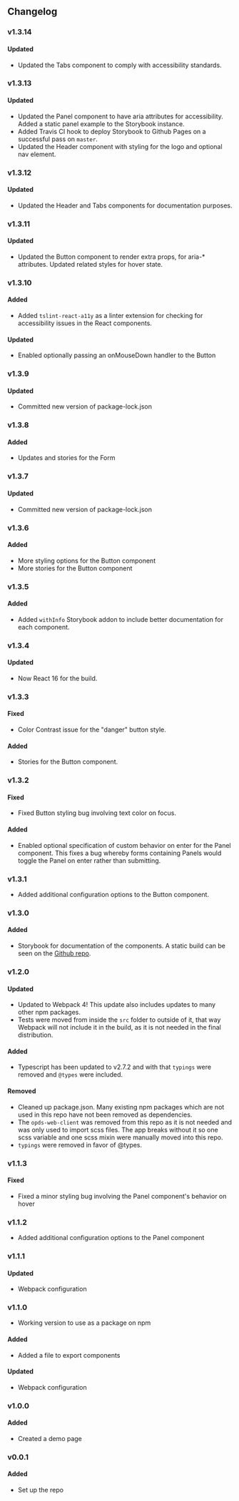 ## Changelog

### v1.3.14
#### Updated
- Updated the Tabs component to comply with accessibility standards.

### v1.3.13
#### Updated
- Updated the Panel component to have aria attributes for accessibility. Added a static panel example to the Storybook instance.
- Added Travis CI hook to deploy Storybook to Github Pages on a successful pass on `master`.
- Updated the Header component with styling for the logo and optional nav element.

### v1.3.12
#### Updated
- Updated the Header and Tabs components for documentation purposes.

### v1.3.11
#### Updated
- Updated the Button component to render extra props, for aria-* attributes. Updated related styles for hover state.

### v1.3.10
#### Added
- Added `tslint-react-a11y` as a linter extension for checking for accessibility issues in the React components.
#### Updated
- Enabled optionally passing an onMouseDown handler to the Button

### v1.3.9
#### Updated
- Committed new version of package-lock.json

### v1.3.8
#### Added
- Updates and stories for the Form

### v1.3.7
#### Updated
- Committed new version of package-lock.json

### v1.3.6
#### Added
- More styling options for the Button component
- More stories for the Button component

### v1.3.5
#### Added
- Added `withInfo` Storybook addon to include better documentation for each component.

### v1.3.4
#### Updated
- Now React 16 for the build.

### v1.3.3
#### Fixed
- Color Contrast issue for the "danger" button style.
#### Added
- Stories for the Button component.

### v1.3.2
#### Fixed
- Fixed Button styling bug involving text color on focus.
#### Added
- Enabled optional specification of custom behavior on enter for the Panel component.  This fixes a bug whereby forms containing Panels would toggle the Panel on enter rather than submitting.

### v1.3.1
- Added additional configuration options to the Button component.

### v1.3.0
#### Added
- Storybook for documentation of the components. A static build can be seen on the [Github repo](https://nypl-simplified.github.io/reusable-components/).

### v1.2.0
#### Updated
- Updated to Webpack 4! This update also includes updates to many other npm packages.
- Tests were moved from inside the `src` folder to outside of it, that way Webpack will not include it in the build, as it is not needed in the final distribution.
#### Added
- Typescript has been updated to v2.7.2 and with that `typings` were removed and
`@types` were included.
#### Removed
- Cleaned up package.json. Many existing npm packages which are not used in this repo have not been removed as dependencies.
- The `opds-web-client` was removed from this repo as it is not needed and was only used to import scss files. The app breaks without it so one scss variable and one scss mixin were manually moved into this repo.
- `typings` were removed in favor of @types.

### v1.1.3
#### Fixed
- Fixed a minor styling bug involving the Panel component's behavior on hover

### v1.1.2
- Added additional configuration options to the Panel component

### v1.1.1
#### Updated
- Webpack configuration

### v1.1.0
- Working version to use as a package on npm
#### Added
- Added a file to export components
#### Updated
- Webpack configuration

### v1.0.0
#### Added
- Created a demo page

### v0.0.1
#### Added
- Set up the repo
